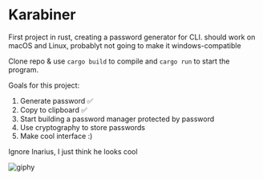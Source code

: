 # Karabiner
First project in rust, creating a password generator for CLI. should work on macOS and Linux, probablyt not going to make it windows-compatible

Clone repo & use ```cargo build``` to compile and ```cargo run``` to start the program.

Goals for this project:
  1. Generate password ✅
  2. Copy to clipboard ✅
  3. Start building a password manager protected by password
  4. Use cryptography to store passwords
  5. Make cool interface :)
  
Ignore Inarius, I just think he looks cool

![giphy](https://user-images.githubusercontent.com/68069187/229680290-2fe9855b-63d3-4b97-a0c1-642b5d319867.gif)
